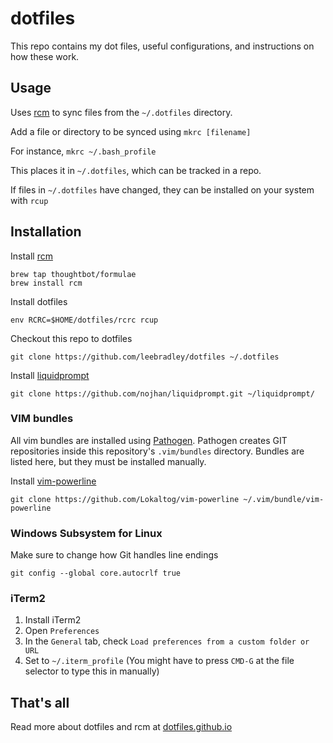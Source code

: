 # dotfiles

This repo contains my dot files, useful configurations, and instructions on how these work.

## Usage

Uses [rcm](https://github.com/thoughtbot/rcm) to sync files from the `~/.dotfiles` directory.

Add a file or directory to be synced using `mkrc [filename]`

For instance, `mkrc ~/.bash_profile`

This places it in `~/.dotfiles`, which can be tracked in a repo.

If files in `~/.dotfiles` have changed, they can be installed on your system with `rcup`

## Installation

Install [rcm](https://github.com/thoughtbot/rcm)

```
brew tap thoughtbot/formulae
brew install rcm
```

Install dotfiles
```
env RCRC=$HOME/dotfiles/rcrc rcup
```

Checkout this repo to dotfiles
```
git clone https://github.com/leebradley/dotfiles ~/.dotfiles
```

Install [liquidprompt](https://github.com/nojhan/liquidprompt)
```
git clone https://github.com/nojhan/liquidprompt.git ~/liquidprompt/
```

### VIM bundles

All vim bundles are installed using [Pathogen](https://github.com/tpope/vim-pathogen). Pathogen creates GIT repositories inside this repository's `.vim/bundles` directory. Bundles are listed here, but they must be installed manually.

Install [vim-powerline](https://github.com/Lokaltog/vim-powerline)
```
git clone https://github.com/Lokaltog/vim-powerline ~/.vim/bundle/vim-powerline
```

### Windows Subsystem for Linux

Make sure to change how Git handles line endings
```
git config --global core.autocrlf true
```

### iTerm2

1. Install iTerm2
2. Open `Preferences`
3. In the `General` tab, check `Load preferences from a custom folder or URL`
4. Set to `~/.iterm_profile` (You might have to press `CMD-G` at the file selector to type this in manually)

## That's all
Read more about dotfiles and rcm at [dotfiles.github.io](https://dotfiles.github.io/)

